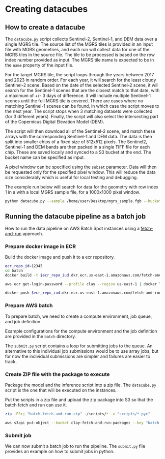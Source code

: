 # Creating datacubes

## How to create a datacube

The `datacube.py` script collects Sentinel-2, Sentinel-1, and DEM data over a single MGRS tile. The source list of the MGRS tiles is provided in an input file with MGRS geometries, and each run will collect data for one of the MGRS tiles in the source file. The tile to be processed is based on the row index number provided as input. The MGRS tile name is expected to be in the `name` property of the input file.

For the target MGRS tile, the script loops through the years between 2017 and 2023 in random order. For each year, it will search for the least cloudy Sentinel-2 scene. Based on the date of the selected Sentinel-2 scene, it will search for the Sentinel-1 scenes that are the closest match to that date, with a maximum of +/- 3 days of difference. It will include multiple Sentinel-1 scenes until the full MGRS tile is covered. There are cases where no matching Sentinel-1 scenes can be found, in which case the script moves to the next year. The script stops when 3 matching datasets were collected (for 3 different years). Finally, the script will also select the intersecting part of the Copernicus Digital Elevation Model (DEM).

The script will then download all of the Sentinel-2 scene, and match these arrays with the corresponding Sentinel-1 and DEM data. The data is then split into smaller chips of a fixed size of 512x512 pixels. The Sentinel2, Sentinel-1 and DEM bands are then packed in a single TIFF file for each chip. These are saved locally and synced to a S3 bucket at the end. The bucket name can be specified as input.

A pixel window can be specified using the `subset` parameter. Data will then be requested only for the specified pixel window. This will reduce the data size considerably which is useful for local testing and debugging.

The example run below will search for data for the geometry with row index 1 in a with a local MGRS sample file, for a 1000x1000 pixel window.

```bash
python datacube.py --sample /home/user/Desktop/mgrs_sample.fgb --bucket "my-bucket" --subset "1000,1000,2000,2000" --index 1
```

## Running the datacube pipeline as a batch job

How to run the data pipeline on AWS Batch Spot instances using
a [fetch-and-run](https://aws.amazon.com/blogs/compute/creating-a-simple-fetch-and-run-aws-batch-job/)
approach.

### Prepare docker image in ECR

Build the docker image and push it to a ecr repository.

```bash
ecr_repo_id=12345
cd batch
docker build -t $ecr_repo_iud.dkr.ecr.us-east-1.amazonaws.com/fetch-and-run .

aws ecr get-login-password --profile clay --region us-east-1 | docker login --username AWS --password-stdin $ecr_repo_iud.dkr.ecr.us-east-1.amazonaws.com

docker push $ecr_repo_iud.dkr.ecr.us-east-1.amazonaws.com/fetch-and-run:latest
```

### Prepare AWS batch

To prepare batch, we need to create a compute environment, job queue, and job
definition.

Example configurations for the compute environment and the job definition are
provided in the `batch` directory.

The `submit.py` script contains a loop for submitting jobs to the queue. An
alternative to this individual job submissions would be to use array jobs, but
for now the individual submissions are simpler and failures are easier to track.

### Create ZIP file with the package to execute

Package the model and the inference script into a zip file. The `datacube.py`
script is the one that will be executed on the instances.

Put the scripts in a zip file and upload the zip package into S3 so that
the batch fetch and run can use it.

```bash
zip -FSrj "batch-fetch-and-run.zip" ./scripts/* -x "scripts/*.pyc"

aws s3api put-object --bucket clay-fetch-and-run-packages --key "batch-fetch-and-run.zip" --body "batch-fetch-and-run.zip"
```

### Submit job

We can now submit a batch job to run the pipeline. The `submit.py` file
provides an example on how to submit jobs in python.

